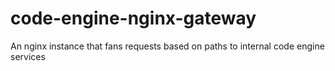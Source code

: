 # code-engine-nginx-gateway
An nginx instance that fans requests based on paths to internal code engine services
